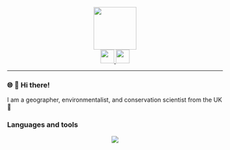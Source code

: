 <div id="header" align="center">
  <img src="https://media.giphy.com/media/M9gbBd9nbDrOTu1Mqx/giphy.gif" width="100"/>
  <div id="badges">
    <a href="https://linkedin.com/matthewharris02/">
      <img height="32" width="32" src="https://cdn.simpleicons.org/linkedin" />
    </a>
    <a href="https://gitlab.com/matthewharris02">
     <img height="32" width="32" src="https://cdn.simpleicons.org/gitlab" />
    </a>
  </div>
</div>

---
### 🌐 🌳 Hi there!

I am a geographer, environmentalist, and conservation scientist from the UK 👋

### Languages and tools
<div>
<p align='center'>
    <a href="https://skillicons.dev">
      <img src="https://skillicons.dev/icons?i=r,py,latex,emacs,neovim,arch,bash,md"/>
    </a>
  </p>
</div>
<!--
**matthewharris02/matthewharris02** is a ✨ _special_ ✨ repository because its `README.md` (this file) appears on your GitHub profile.

Here are some ideas to get you started:

- 🔭 I’m currently working on ...
- 🌱 I’m currently learning ...
- 👯 I’m looking to collaborate on ...
- 🤔 I’m looking for help with ...
- 💬 Ask me about ...
- 📫 How to reach me: ...
- 😄 Pronouns: ...
- ⚡ Fun fact: ...
-->
